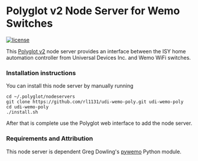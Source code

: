 # Polyglot v2 Node Server for Wemo Switches

[![license](https://img.shields.io/github/license/mashape/apistatus.svg)](https://github.com/bpaauwe/udi-wemo-poly/blob/master/LICENSE)

This [Polyglot v2](https://github.com/UniversalDevicesInc/polyglot-v2) node server provides an interface between the ISY home automation controller from Universal Devices Inc. and Wemo WiFi switches.

### Installation instructions

You can install this node server by manually running
```
cd ~/.polyglot/nodeservers
git clone https://github.com/rl1131/udi-wemo-poly.git udi-wemo-poly
cd udi-wemo-poly
./install.sh
```

After that is complete use the Polyglot web interface to add the node server.

### Requirements and Attribution

This node server is dependent Greg Dowling's [pywemo](https://github.com/pavoni/pywemo) Python module.
